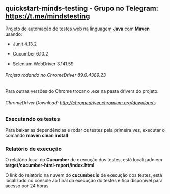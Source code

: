 ## quickstart-minds-testing - Grupo no Telegram: https://t.me/mindstesting
Projeto de automação de testes web na linguagem <b>Java</b> com <b>Maven</b> usando:

- Junit 4.13.2

- Cucumber 6.10.2 

- Selenium WebDriver 3.141.59

###### Projeto rodando no ChromeDriver 89.0.4389.23

Para outras versões do Chrome trocar o .exe na pasta drivers do projeto.

###### ChromeDriver Download: http://chromedriver.chromium.org/downloads

### Executando os testes

Para baixar as dependências e rodar os testes pela primeira vez, executar o comando <b>maven clean install</b>

### Relatório de execução

O relatório local do <b>Cucumber</b> de execução dos testes, está localizado em <b>target/cucumber-html-report/index.html</b>

O link do relatório na nuvem do <b>cucumber.io</b> de execução dos testes, está localizado no console ao final da execução do testes e fica disponível para acesso por 24 horas